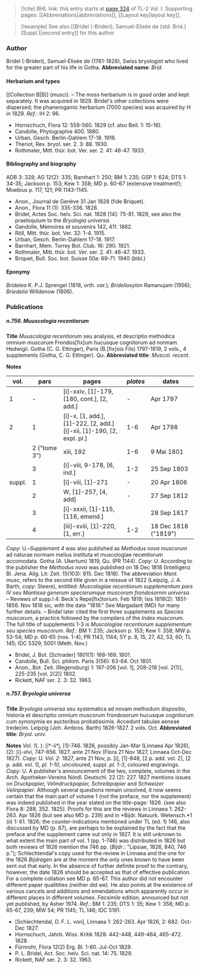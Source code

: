 > [!cite] BHL link: this entry starts at [page 324](https://www.biodiversitylibrary.org/page/33120455) of TL-2 Vol. I.
> Supporting pages: [[Abbreviations|abbreviations]], [[Layout key|layout key]].

> [!example] See also [[Bridel (-Brideri), Samuel-Elisée de {std. Brid.} (Suppl.)|second entry]] for this author

### Author

Bridel (-Brideri), Samuel-Elisée de (1761-1828), Swiss bryologist who lived for the greater part of his life in Gotha. 
**Abbreviated name**: *Brid.*

#### Herbarium and types

[[Collection B|B]] (musci). – The moss herbarium is in good order and kept separately. It was acquired in 1829. Bridel's other collections were dispersed; the phanerogamic herbarium (7000 species) was acquired by H in 1829.
*Ref*.: IH 2: 96.
- Hornschuch, Flora 12: 559-560. 1829 (cf. also Beil. 1: 15-16).
- Candolle, Phytographie 400. 1880.
- Urban, Gesch. Berlin-Dahlem 17-18. 1916.
- Theriot, Rev. bryol. ser. 2. 3: 88. 1930.
- Rothmaler, Mitt. thür. bot. Ver. ser. 2. 41: 46-47. 1933.

#### Bibliography and biography

ADB 3: 328; AG 12(2): 335; Barnhart 1: 250; BM 1: 235; GSP 1: 624; DTS 1: 34-35; Jackson p. 153; Kew 1: 358; MD p. 60-67 (extensive treatment!); Moebius p. 117, 121; PR 1143-1145.
- Anon., Journal de Genève 31 Jan 1828 (fide Briquet).
- Anon., Flora 11 (1): 335-336. 1828.
- Bridel, Actes Soc. helv. Sci. nat. 1828 \[14\]: 75-81. 1829, see also the praeloquium to the *Bryologia universa*.
- Gandolle, Mémoires et souvenirs 142, 411. 1862.
- Röll, Mitt. thür. bot. Ver. 32: 1-4. 1915.
- Urban, Gesch. Berlin-Dahlem 17-18. 1917.
- Barnhart, Mem. Torrey Bot. Club. 16: 290. 1921.
- Rothmaler, Mitt. thür. bot. Ver. ser. 2. 41: 46-47. 1933.
- Briquet, Bull. Soc. bot. Suisse 50a: 69-71. 1940 (bibl.)

#### Eponymy

*Bridelea* K. P.J. Sprengel (1818, *orth. var.*); *Bridelioxylon* Ramanujam (1956); *Briedelia* Willdenow (1806).

### Publications

##### n.756. Muuscologia recentiorum

**Title**
*Muuscologia recentiorum* seu analysis, et descriptio methodica omnium muscorum Frondos\[fix\]um hucusque cognitorum ad normam Hedwigii. Gotha (C. G. Ettinger), Paris (B.\[fix\]ois Fils) 1797-1819, 2 vols., 4 supplements (Gotha, C. G. Ettinger). Qu.
**Abbreviated title**: *Muscol. recent.*

**Notes**

|vol.	|pars	|pages	|*plates*	|dates|
|---	|---	|---	|---	|---	|
|1	|-	|\[i\]-xxiv, \[1\]-179, \[180, cont.\], \[2, add.\]	|-	|Apr 1797|
|2	|1	|\[i\]-x, \[1, add.\], \[1\]-222, \[2, add.\]<br/>\[i\]-xii, \[1\]-190, \[2, expl. pl.\]	|1-6	|Apr 1798|
|	|2 ("tome 3")	|xiii, 192	|1-6	|9 Mai 1801|
|	|3	|\[i\]-viii, 9-178, \[6, ind.\]	|1-2	|25 Sep 1803|
|suppl.	|1	|\[i\]-viii, \[1\]-271	|-	|20 Apr 1806|
|	|2	|W, \[1\]-257, \[4, add\]	|-	|27 Sep 1812|
|	|3	|\[i\]-xxxii, \[1\]-115, \[116, emend.\]	|	|28 Sep 1817|
|	|4	|\[iii\]-xviii, \[1\]-220, \[1, err.\]	|1-2	|18 Dec 1818 ("1819")|

*Copy*: U.–*Supplement 4* was also published as *Methodus nova muscorum* ad naturae normam melius instituta et muscologiae recentiorum accomodata. Gotha (A. Ukertum) 1819, Qu. (PR 1144). *Copy*: U. According to the publisher the *Methodus nova* was published on 18 Dec 1818 (Intelligenz Bl. Jena. Allg. Lit: Zeit. 15(103): 815. Dec 1818). The abbreviation *Mant. musc*, refers to the second title given in a reissue of 1822 (Leipzig, J. A. Barth, *copy*: Steere), entitled: *Muscologiae recentiorum supplementum pars IV seu Mantissa generum specierumque muscorum frondosornm universa*. – Reviews of supp.l 4: Beck's Repe\[fix\]torium. Feb 1819; Isis 1818(2): 1851-1856. Nov 1818 sic, with the date "1819."
See Margadant (MD) for many further details. – Bridel later cited the first three supplements as *Species muscorum*, a practice followed by the compilers of the *Index muscorum*. The full title of supplements 1-3 is *Muscologiae recentiorum supplementum seu species muscorum*.
*Ref*.: BM 1: 235; Jackson p. 153; Kew 1: 358; MW p. 53-54; MD p. 60-65 (nos. 1-4); PR 1143, 1144; SY p. 8, 15, 27, 42, 53, 60; TL 145; IDC 5329, 5001 (Meth. Nov.)
- Bridel, J. Bot. \[Schrader\] 1801(1): 168-169. 1801.
- Candolle, Bull. Sci. philom. Paris 3(56): 63-64. Oct 1801.
- Anon., Bot. Zeit. (Regensburg) 1: 197-206 \[vol. 1\], 208-218 \[vol. 2(1)\], 225-235 \[vol. 2(2)\] 1802.
- Rickett, NAF ser. 2. 3: 32. 1963.

##### n.757. Bryologia universa

**Title**
*Bryologia universa* seu systematica ad novam methodum dispositio, historia et descriptio omnium muscorum frondosorum hucusque cognitorum cum synonymia ex auctoribus probatissimis. Accedunt tabulae aeneae tredecim. Leipzig (Joh. Ambros. Barth) 1826-1827. 2 vols. Oct.
**Abbreviated title**: *Bryol. univ.*

**Notes**
*Vol. 1*(. ): \[i\*-ii\*j, \[1\]-746. 1826, possibly Jan-Mar (Linnaea Apr 1826), (2): \[i\]-xlvi, 747-856. 1827, ante 21 Nov (Flora 21 Nov 1827, Linnaea Oct-Dec 1827).
*Copy*: U.
*Vol. 2*: 1827, ante 21 Nov, p. \[i\], \[1\]-848, \[2 p. add. vol. 2\], \[2 p. add. vol. 1\], *pl. 1-10*, uncoloured, suppl. *pl. 1-3*, coloured engravings. *Copy*: U.
A publisher's announcement of the two, complete, volumes in the Arch. Apotheker-Vereins Nördl. Deutschl. 22 (2): 227. 1827 mentions issues on *Druckpapier, Velindruckpapier, Schreibpapier* and *Schweizer Velinpapier*. Although several questions remain unsolved, it now seems certain that the main part of volume 1 (not the preface, nor the supplement) was indeed published in the year stated on the title-page: 1826. (see also Flora 8: 288, 352. 1825).
Proofs for this are the reviews in Linnaea 1: 262-263. Apr 1826 (but see also MD p. 239) and in *Bijdr. Natuurk. Wetensch.*1 (ii) 1: 61. 1826; the counter-indications mentioned under TL (ed. 1) 146, also discussed by MD (p. 67), are perhaps to be explained by the fact that the preface and the supplement came out only in 1827. It is still unknown to what extent the main part of vol. 1 (pp. 1-746) was distributed in 1826 but both reviews of 1826 mention the 746 pp. (*Bijdr*.: "Lipsiae, 1826, 840, 746 p."); Schlechtendal's copy used for the review in Linnaea and the one for the 1826 *Bijdragen* are at the moment the only ones known to have been sent out that early.
In the absence of further definite proof to the contrary, however, the date 1826 should be accepted as that of effective publication.
For a complete collation see MD p. 65-67. This author did not encounter different paper qualitities (neither did we). He also points at the existence of various cancels and additions and emendations which apparently occur in different places in different volumes.
*Facsimile* edition, announced but not yet published, by Asher 1974.
*Ref*.: BM 1: 235; DTS 1: 35; Kew 1: 358; MD p. 65-67, 239; MW 54; PR 1145; TL 146; IDC 5191.
- \[Schlechtendal, D. F. L. von\], Linnaea 1: 262-263. Apr 1826, 2: 682. Oct-Dec 1827.
- Hornschuch, Jahrb. Wiss. Kritik 1828: 442-448, 449-464, 465-472. 1828.
- Fürnrohr, Flora 12(2) Erg. Bl. 1-60. Jul-Oct 1829.
- P. L. Bridel, Act. Soc. helv. Sci. nat. 14: 75. 1829.
- Rickett, NAF ser. 2. 3: 32. 1963.

